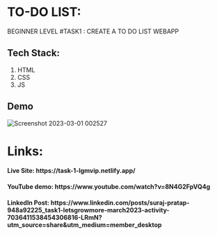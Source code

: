 # TO-DO LIST:

BEGINNER LEVEL #TASK1 : CREATE A TO DO LIST WEBAPP

## Tech Stack:
1) HTML
2) CSS
3) JS

## Demo

![Screenshot 2023-03-01 002527](https://user-images.githubusercontent.com/92919173/221951943-9aba82d1-57de-45db-8808-e3db19455b8f.jpg)

<h1> Links:
<h4>Live Site: https://task-1-lgmvip.netlify.app/
<h4>YouTube demo: https://www.youtube.com/watch?v=8N4G2FpVQ4g
<h4>LinkedIn Post: https://www.linkedin.com/posts/suraj-pratap-948a92225_task1-letsgrowmore-march2023-activity-7036411538454306816-LRmN?utm_source=share&utm_medium=member_desktop
